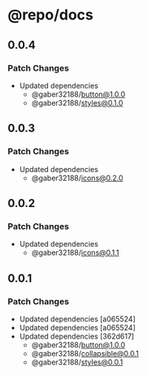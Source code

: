 # @repo/docs

## 0.0.4

### Patch Changes

- Updated dependencies
  - @gaber32188/button@1.0.0
  - @gaber32188/styles@0.1.0

## 0.0.3

### Patch Changes

- Updated dependencies
  - @gaber32188/icons@0.2.0

## 0.0.2

### Patch Changes

- Updated dependencies
  - @gaber32188/icons@0.1.1

## 0.0.1

### Patch Changes

- Updated dependencies [a065524]
- Updated dependencies [a065524]
- Updated dependencies [362d617]
  - @gaber32188/button@1.0.0
  - @gaber32188/collapsible@0.0.1
  - @gaber32188/styles@0.0.1
